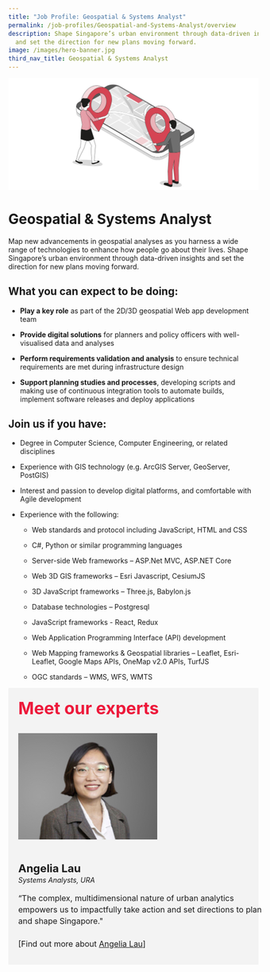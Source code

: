 ```yaml
---
title: "Job Profile: Geospatial & Systems Analyst"
permalink: /job-profiles/Geospatial-and-Systems-Analyst/overview
description: Shape Singapore’s urban environment through data-driven insights
  and set the direction for new plans moving forward.
image: /images/hero-banner.jpg
third_nav_title: Geospatial & Systems Analyst
---
```

![Geospatial & Systems Analyst](/images/Header/Header%20Geospatial.jpeg)

# Geospatial & Systems Analyst
Map new advancements in geospatial analyses as you harness a wide range of technologies to enhance how people go about their lives. Shape Singapore’s urban environment through data-driven insights and set the direction for new plans moving forward.

## What you can expect to be doing:

* **Play a key role** as part of the 2D/3D geospatial Web app development team 

* **Provide digital solutions** for planners and policy officers with well-visualised data and analyses 

* **Perform requirements validation and analysis** to ensure technical requirements are met during infrastructure design

* **Support planning studies and processes**, developing scripts and making use of continuous integration tools to automate builds, implement software releases and deploy applications

## Join us if you have:

* Degree in Computer Science, Computer Engineering, or related disciplines 

* Experience with GIS technology (e.g. ArcGIS Server, GeoServer, PostGIS)

* Interest and passion to develop digital platforms, and comfortable with Agile development

* Experience with the following:

	* Web standards and protocol including JavaScript, HTML and CSS
	
	* C#, Python or similar programming languages
	
	* Server-side Web frameworks – ASP.Net MVC, ASP.NET Core
	
	* Web 3D GIS frameworks – Esri Javascript, CesiumJS
	
	* 3D JavaScript frameworks – Three.js, Babylon.js
	
	* Database technologies – Postgresql
	
	* JavaScript frameworks - React, Redux
	
	* Web Application Programming Interface (API) development
	
	* Web Mapping frameworks & Geospatial libraries – Leaflet, Esri-Leaflet, Google Maps APIs, OneMap v2.0 APIs, TurfJS
	
	* OGC standards – WMS, WFS, WMTS




<div class="row" style="font-size:34px; font-weight: 700; color: #ed1a3b; background-color: #f3f3f3; padding: 20px 0px 20px 20px;"> Meet our experts</div>
        
<div class="row" style="background-color: #f3f3f3;">
      <div class="column" style="padding: 10px 0px 30px 20px;"><img src="/images/People/Angelia-Lau-S.jpeg" alt="Angelia Lau"></div>
      <div class="column" style="width: 100%; padding: 10px 20px 30px 20px;">
       <span style="font-size: 22px; font-weight: bold; line-height: 30px;">Angelia Lau</span><br><span style="font-size: 14px; font-style: italic; line-height: 16px;">Systems Analysts, URA</span><br><br>
    <span style="font-size: 16px; line-height: 23px;">“The complex, multidimensional nature of urban analytics empowers us to impactfully take action and set directions to plan and shape Singapore."<br><br> [Find out more about <a href="/job-profiles/Cloud-Administrator/Steven-New">Angelia Lau</a>]</span>
      </div>
</div>